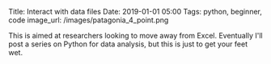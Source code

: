 Title: Interact with data files
Date: 2019-01-01 05:00
Tags: python, beginner, code
image_url: /images/patagonia_4_point.png

This is aimed at researchers looking to move away from Excel. Eventually I'll post a series on Python for data analysis, but this is just to get your feet wet.
